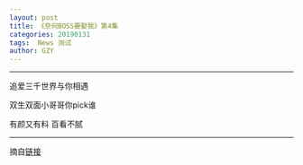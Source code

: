 ```yaml
---
layout: post
title: 《奈何BOSS要娶我》第4集
categories: 20190131
tags:  News 测试
author: GZY
---
```


*****

追爱三千世界与你相遇

双生双面小哥哥你pick谁

有颜又有料 百看不腻

*****

摘自[链接](https://tv.sohu.com/v/MjAxOTAxMTcvbjYwMDY1MzQwNi5zaHRtbA==.html?txid=1001033262)